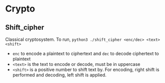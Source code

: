 # Crypto

## Shift_cipher
Classical cryptosystem. 
To run, `python3 ./shift_cipher <enc/dec> <text> <shift>`  
- `enc` to encode a plaintext to ciphertext and `dec` to decode ciphertext to
plaintext
- `<text>` is the text to encode or decode, must be in uppercase
- `<shift>` is a positive number to shift text by. For encoding, right shift is
performed and decoding, left shift is applied.

